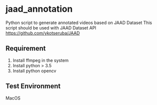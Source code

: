 # jaad_annotation
Python script to generate annotated videos based on JAAD Dataset
This script should be used with JAAD Dataset API
https://github.com/ykotseruba/JAAD

## Requirement
1. Install ffmpeg in the system
2. Install python > 3.5
3. Install python opencv

## Test Environment
MacOS
